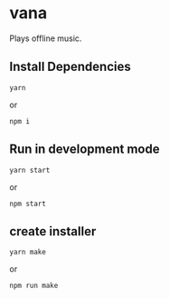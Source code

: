 # vana
Plays offline music.

## Install Dependencies
```
yarn
```
or
```
npm i
```
## Run in development mode
```
yarn start
```
or
```
npm start
```
## create installer
```
yarn make
```
or
```
npm run make
```
